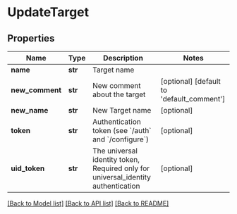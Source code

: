 # UpdateTarget

## Properties
Name | Type | Description | Notes
------------ | ------------- | ------------- | -------------
**name** | **str** | Target name | 
**new_comment** | **str** | New comment about the target | [optional] [default to 'default_comment']
**new_name** | **str** | New Target name | [optional] 
**token** | **str** | Authentication token (see &#x60;/auth&#x60; and &#x60;/configure&#x60;) | [optional] 
**uid_token** | **str** | The universal identity token, Required only for universal_identity authentication | [optional] 

[[Back to Model list]](../README.md#documentation-for-models) [[Back to API list]](../README.md#documentation-for-api-endpoints) [[Back to README]](../README.md)


